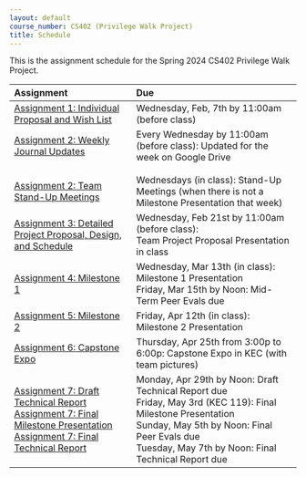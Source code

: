 ```yaml
---
layout: default
course_number: CS402 (Privilege Walk Project)
title: Schedule
---
```


This is the assignment schedule for the Spring 2024 CS402 Privilege Walk Project.

**Assignment** | **Due**
:--------------|:---------
[Assignment 1: Individual Proposal and Wish List](../../assign/assign01.html)| Wednesday, Feb, 7th by 11:00am (before class)
[Assignment 2: Weekly Journal Updates](../../assign/assign02.html)<br><br><br>[Assignment 2: Team Stand-Up Meetings](../../assign/assign02.html) | Every Wednesday by 11:00am (before class): Updated for the week on Google Drive<br><br> Wednesdays (in class): Stand-Up Meetings (when there is not a Milestone Presentation that week)
[Assignment 3: Detailed Project Proposal, Design, and Schedule](../../assign/assign03.html) | Wednesday, Feb 21st by 11:00am (before class): <br> Team Project Proposal Presentation in class
[Assignment 4: Milestone 1](../../assign/assign04.html) | Wednesday, Mar 13th (in class): Milestone 1 Presentation<br>Friday, Mar 15th by Noon: Mid-Term Peer Evals due
[Assignment 5: Milestone 2](../../assign/assign05.html) | Friday, Apr 12th (in class): Milestone 2 Presentation
[Assignment 6: Capstone Expo](../../assign/assign06.html) | Thursday, Apr 25th from 3:00p to 6:00p: Capstone Expo in KEC (with team pictures)
[Assignment 7: Draft Technical Report](../../assign/finalreport.html) <br> [Assignment 7: Final Milestone Presentation](../../assign/assign07.html)<br>[Assignment 7: Final Technical Report](../../assign/finalreport.html) | Monday, Apr 29th by Noon: Draft Technical Report due<br>Friday, May 3rd (KEC 119): Final Milestone Presentation<br>Sunday, May 5th by Noon: Final Peer Evals due<br>Tuesday, May 7th by Noon: Final Technical Report due